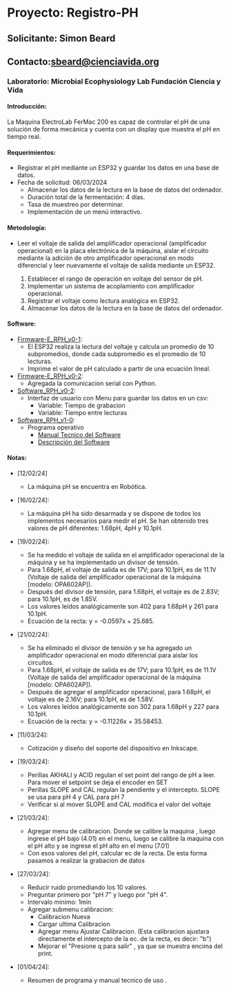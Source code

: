 # Proyecto: Registro-PH
## Solicitante: Simon Beard
## Contacto:sbeard@cienciavida.org 
### Laboratorio: Microbial Ecophysiology Lab Fundación Ciencia y Vida

#### Introducción:
La Maquina ElectroLab FerMac 200 es capaz de controlar el pH de una solución de forma mecánica y cuenta con un display que muestra el pH en tiempo real.

#### Requerimientos:
- Registrar el pH mediante un ESP32 y guardar los datos en una base de datos.
- Fecha de solicitud: 06/03/2024
	- Almacenar los datos de la lectura en la base de datos del ordenador.
	- Duración total de la fermentación: 4 días.
	- Tasa de muestreo por determinar.
	- Implementación de un menú interactivo.

#### Metodología:
- Leer el voltaje de salida del amplificador operacional (amplificador operacional) en la placa electrónica de la máquina, aislar el circuito mediante la adición de otro amplificador operacional en modo diferencial y leer nuevamente el voltaje de salida mediante un ESP32.
  
  1) Establecer el rango de operación en voltaje del sensor de pH.
  2) Implementar un sistema de acoplamiento con amplificador operacional.
  3) Registrar el voltaje como lectura analógica en ESP32.
  4) Almacenar los datos de la lectura en la base de datos del ordenador.

#### Software:
- [Firmware-E_RPH_v0-1](https://github.com/Unidad-Robotica-Dlab/Registro-PH/blob/main/Software/Firmware-E_RPH_v0-1/Firmware-E_RPH_v0-1.ino):
	- El ESP32 realiza la lectura del voltaje y calcula un promedio de 10 subpromedios, donde cada subpromedio es el promedio de 10 lecturas.
	- Imprime el valor de pH calculado a partir de una ecuación lineal.
- [Firmware-E_RPH_v0-2](https://github.com/Unidad-Robotica-Dlab/Registro-PH/blob/main/Software/Firmware-E_RPH_v0-2/Firmware-E_RPH_v0-2.ino):
	- Agregada la comunicacion serial con Python.
- [Software_RPH_v0-2](https://github.com/Unidad-Robotica-Dlab/Registro-PH/blob/main/Software/Software_RPH_v0-2.ipynb):
	- Interfaz de usuario con Menu para guardar los datos en un csv:
 		-  Variable: Tiempo de grabacion
   		-  Variable: Tiempo entre lecturas
- [Software_RPH_v1-0](https://github.com/Unidad-Robotica-Dlab/Registro-PH/blob/main/Software/Software_RPH_v1-0.py):
	- Programa operativo
 		-  [Manual Tecnico del Software](https://github.com/Unidad-Robotica-Dlab/Registro-PH/blob/main/Software/Software_manual-tecnico.txt) 
   		-  [Descripción del Software](https://github.com/Unidad-Robotica-Dlab/Registro-PH/blob/main/Software/Software_descripcion.txt)

#### Notas:
- [12/02/24]
	- La máquina pH se encuentra en Robótica.
- [16/02/24]:
	- La máquina pH ha sido desarmada y se dispone de todos los implementos necesarios para medir el pH. Se han obtenido tres valores de pH diferentes: 1.68pH, 4pH y 10.1pH.
- [19/02/24]:
	- Se ha medido el voltaje de salida en el amplificador operacional de la máquina y se ha implementado un divisor de tensión.
	- Para 1.68pH, el voltaje de salida es de 17V; para 10.1pH, es de 11.1V (Voltaje de salida del amplificador operacional de la máquina [modelo: OPA602AP]).
	- Después del divisor de tensión, para 1.68pH, el voltaje es de 2.83V; para 10.1pH, es de 1.85V.
	- Los valores leídos analógicamente son 402 para 1.68pH y 261 para 10.1pH.
	- Ecuación de la recta: y = -0.0597x + 25.685.
- [21/02/24]:
	- Se ha eliminado el divisor de tensión y se ha agregado un amplificador operacional en modo diferencial para aislar los circuitos.
	- Para 1.68pH, el voltaje de salida es de 17V; para 10.1pH, es de 11.1V (Voltaje de salida del amplificador operacional de la máquina [modelo: OPA602AP]).
	- Después de agregar el amplificador operacional, para 1.68pH, el voltaje es de 2.16V; para 10.1pH, es de 1.58V.
	- Los valores leídos analógicamente son 302 para 1.68pH y 227 para 10.1pH.
	- Ecuación de la recta: y = -0.11226x + 35.58453.

- [11/03/24]:
	- Cotización y diseño del soporte del dispositivo en Inkscape.

- [19/03/24]:
	- Perillas AKHALI y ACID regulan el set point del rango de pH a leer. Para mover el setpoint se deja el encoder en SET
	- Perillas SLOPE and CAL regulan la pendiente y el intercepto. SLOPE se usa para pH 4 y  CAL para pH 7
 	- Verificar si al mover SLOPE and CAL modifica el valor del voltaje
    
- [21/03/24]:
	- Agregar menu de calibracion. Donde se calibre la maquina , luego ingrese el pH bajo (4.01) en el menu, luego se calibre la maquina con el pH alto y se ingrese el pH alto en el menu (7.01)
	- Con esos valores del pH, calcular ec de la recta. De esta forma pasamos a realizar la grabacion de datos

 - [27/03/24]:
	- Reducir ruido promediando los 10 valores.
 	- Preguntar primero por "pH 7" y luego por "pH 4".
   	- Intervalo minimo: 1min
	- Agregar submenu calibracion:
 		- Calibracion Nueva
   		- Cargar ultima Calibracion
     	- Agregar menu Ajustar Calibracion. (Esta calibracion ajustara directamente el intercepto de la ec. de la recta, es decir: "b")
      -  Mejorar el "Presione q para salir" , ya que se muestra encima del print.

 - [01/04/24]:
	- Resumen de programa y manual tecnico de uso .
